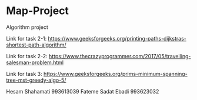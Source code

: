 # Map-Project
Algorithm project

Link for task 2-1:
https://www.geeksforgeeks.org/printing-paths-dijkstras-shortest-path-algorithm/

Link for task 2-2:
https://www.thecrazyprogrammer.com/2017/05/travelling-salesman-problem.html

Link for task 3:
https://www.geeksforgeeks.org/prims-minimum-spanning-tree-mst-greedy-algo-5/

Hesam Shahamati  993613039
Fateme Sadat Ebadi   993623032
